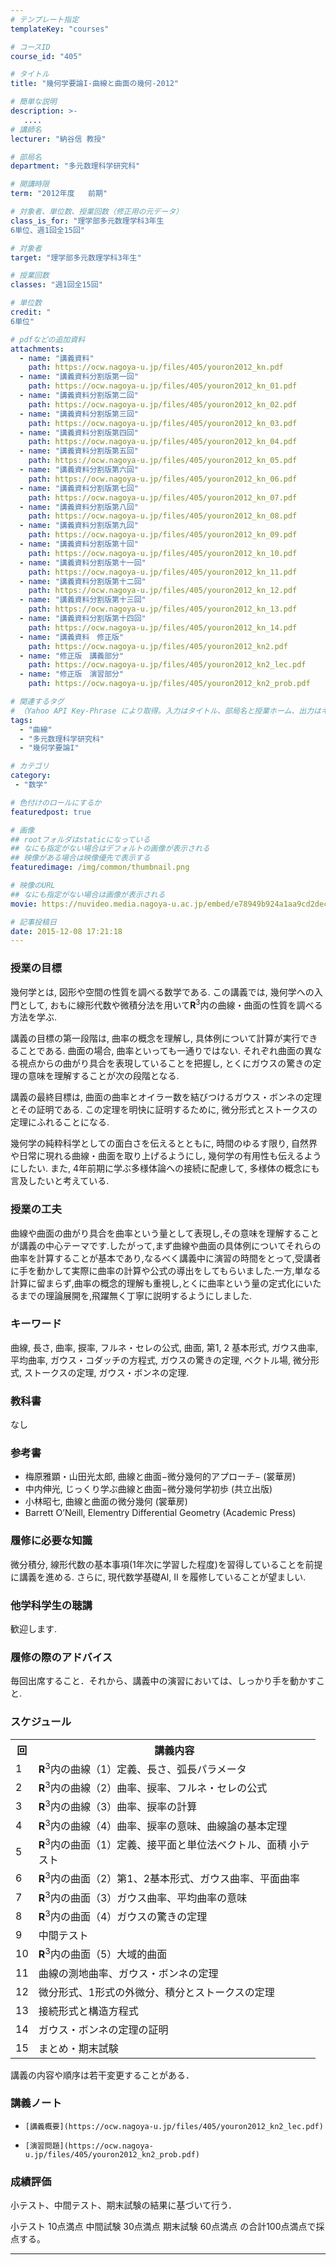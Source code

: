 ```yaml
---
# テンプレート指定
templateKey: "courses"

# コースID
course_id: "405"

# タイトル
title: "幾何学要論I-曲線と曲面の幾何-2012"

# 簡単な説明
description: >-
   ....
# 講師名
lecturer: "納谷信 教授"

# 部局名
department: "多元数理科学研究科"

# 開講時限
term: "2012年度	前期"

# 対象者、単位数、授業回数（修正用の元データ）
class_is_for: "理学部多元数理学科3年生
6単位、週1回全15回"

# 対象者
target: "理学部多元数理学科3年生"

# 授業回数
classes: "週1回全15回"

# 単位数
credit: "
6単位"

# pdfなどの追加資料
attachments:
  - name: "講義資料" 
    path: https://ocw.nagoya-u.jp/files/405/youron2012_kn.pdf
  - name: "講義資料分割版第一回" 
    path: https://ocw.nagoya-u.jp/files/405/youron2012_kn_01.pdf
  - name: "講義資料分割版第二回" 
    path: https://ocw.nagoya-u.jp/files/405/youron2012_kn_02.pdf
  - name: "講義資料分割版第三回" 
    path: https://ocw.nagoya-u.jp/files/405/youron2012_kn_03.pdf
  - name: "講義資料分割版第四回" 
    path: https://ocw.nagoya-u.jp/files/405/youron2012_kn_04.pdf
  - name: "講義資料分割版第五回" 
    path: https://ocw.nagoya-u.jp/files/405/youron2012_kn_05.pdf
  - name: "講義資料分割版第六回" 
    path: https://ocw.nagoya-u.jp/files/405/youron2012_kn_06.pdf
  - name: "講義資料分割版第七回" 
    path: https://ocw.nagoya-u.jp/files/405/youron2012_kn_07.pdf
  - name: "講義資料分割版第八回" 
    path: https://ocw.nagoya-u.jp/files/405/youron2012_kn_08.pdf
  - name: "講義資料分割版第九回" 
    path: https://ocw.nagoya-u.jp/files/405/youron2012_kn_09.pdf
  - name: "講義資料分割版第十回" 
    path: https://ocw.nagoya-u.jp/files/405/youron2012_kn_10.pdf
  - name: "講義資料分割版第十一回" 
    path: https://ocw.nagoya-u.jp/files/405/youron2012_kn_11.pdf
  - name: "講義資料分割版第十二回" 
    path: https://ocw.nagoya-u.jp/files/405/youron2012_kn_12.pdf
  - name: "講義資料分割版第十三回" 
    path: https://ocw.nagoya-u.jp/files/405/youron2012_kn_13.pdf
  - name: "講義資料分割版第十四回" 
    path: https://ocw.nagoya-u.jp/files/405/youron2012_kn_14.pdf
  - name: "講義資料　修正版" 
    path: https://ocw.nagoya-u.jp/files/405/youron2012_kn2.pdf
  - name: "修正版　講義部分" 
    path: https://ocw.nagoya-u.jp/files/405/youron2012_kn2_lec.pdf
  - name: "修正版　演習部分" 
    path: https://ocw.nagoya-u.jp/files/405/youron2012_kn2_prob.pdf

# 関連するタグ
# （Yahoo API Key-Phrase により取得。入力はタイトル、部局名と授業ホーム、出力はキーフレーズ（tags））
tags:
  - "曲線"
  - "多元数理科学研究科"
  - "幾何学要論I"

# カテゴリ
category:
 - "数学"

# 色付けのロールにするか
featuredpost: true

# 画像
## rootフォルダはstaticになっている
## なにも指定がない場合はデフォルトの画像が表示される
## 映像がある場合は映像優先で表示する
featuredimage: /img/common/thumbnail.png

# 映像のURL
## なにも指定がない場合は画像が表示される
movie: https://nuvideo.media.nagoya-u.ac.jp/embed/e78949b924a1aa9cd2dec2b1a97b8fe744179f07

# 記事投稿日
date: 2015-12-08 17:21:18
---
```


### 授業の目標

幾何学とは, 図形や空間の性質を調べる数学である. この講義では, 幾何学への入門として, おもに線形代数や微積分法を用いて**R**<sup>3</sup>内の曲線・曲面の性質を調べる方法を学ぶ.

講義の目標の第一段階は, 曲率の概念を理解し, 具体例について計算が実行できることである. 曲面の場合, 曲率といっても一通りではない. それぞれ曲面の異なる視点からの曲がり具合を表現していることを把握し, とくにガウスの驚きの定理の意味を理解することが次の段階となる.

講義の最終目標は, 曲面の曲率とオイラー数を結びつけるガウス・ボンネの定理とその証明である. この定理を明快に証明するために, 微分形式とストークスの定理にふれることになる.

幾何学の純粋科学としての面白さを伝えるとともに, 時間のゆるす限り, 自然界や日常に現れる曲線・曲面を取り上げるようにし, 幾何学の有用性も伝えるようにしたい. また, 4年前期に学ぶ多様体論への接続に配慮して, 多様体の概念にも言及したいと考えている.


### 授業の工夫

曲線や曲面の曲がり具合を曲率という量として表現し,その意味を理解することが講義の中心テーマです.したがって,まず曲線や曲面の具体例についてそれらの曲率を計算することが基本であり,なるべく講義中に演習の時間をとって,受講者に手を動かして実際に曲率の計算や公式の導出をしてもらいました.一方,単なる計算に留まらず,曲率の概念的理解も重視し,とくに曲率という量の定式化にいたるまでの理論展開を,飛躍無く丁寧に説明するようにしました.





### キーワード

曲線, 長さ, 曲率, 捩率, フルネ・セレの公式, 曲面, 第1, 2 基本形式, ガウス曲率, 平均曲率, ガウス・コダッチの方程式, ガウスの驚きの定理, ベクトル場, 微分形式, ストークスの定理, ガウス・ボンネの定理.

### 教科書

なし

### 参考書

* 梅原雅顕・山田光太郎, 曲線と曲面−微分幾何的アプローチ− (裳華房)
* 中内伸光, じっくり学ぶ曲線と曲面−微分幾何学初歩 (共立出版)
* 小林昭七, 曲線と曲面の微分幾何 (裳華房)
* Barrett O’Neill, Elementry Differential Geometry (Academic Press)

### 履修に必要な知識

微分積分, 線形代数の基本事項(1年次に学習した程度)を習得していることを前提に講義を進める. さらに, 現代数学基礎AI, II を履修していることが望ましい.

### 他学科学生の聴講

歓迎します.

### 履修の際のアドバイス

毎回出席すること．それから、講義中の演習においては、しっかり手を動かすこと.


<h3>スケジュール</h3>
<table class="basic" width="455">
<tr>
<th width="20" class="center">回</th>
<th width="435" class="center">講義内容</th>
</tr>

<tr>
<td width="20" class="center">1</td>
<td width="435"><b>R</b><sup>3</sup>内の曲線（1）定義、長さ、弧長パラメータ</td>
</tr>

<tr>
<td width="20" class="center">2</td>
<td width="435"><b>R</b><sup>3</sup>内の曲線（2）曲率、捩率、フルネ・セレの公式</td>
</tr>

<tr>
<td width="20" class="center">3</td>
<td width="435"><b>R</b><sup>3</sup>内の曲線（3）曲率、捩率の計算</td>
</tr>

<tr>
<td width="20" class="center">4</td>
<td width="435"><b>R</b><sup>3</sup>内の曲線（4）曲率、捩率の意味、曲線論の基本定理</td>
</tr>

<tr>
<td width="20" class="center">5</td>
<td width="435"><b>R</b><sup>3</sup>内の曲面（1）定義、接平面と単位法ベクトル、面積 小テスト</td>
</tr>

<tr>
<td width="20" class="center">6</td>
<td width="435"><b>R</b><sup>3</sup>内の曲面（2）第1、2基本形式、ガウス曲率、平面曲率</td>
</tr>

<tr>
<td width="20" class="center">7</td>
<td width="435"><b>R</b><sup>3</sup>内の曲面（3）ガウス曲率、平均曲率の意味</td>
</tr>

<tr>
<td width="20" class="center">8</td>
<td width="435"><b>R</b><sup>3</sup>内の曲面（4）ガウスの驚きの定理</td>
</tr>

<tr>
<td width="20" class="center">9</td>
<td width="435">中間テスト</td>
</tr>

<tr>
<td width="20" class="center">10</td>
<td width="435"><b>R</b><sup>3</sup>内の曲面（5）大域的曲面</td>
</tr>

<tr>
<td width="20" class="center">11</td>
<td width="435">曲線の測地曲率、ガウス・ボンネの定理</td>
</tr>

<tr>
<td width="20" class="center">12</td>
<td width="435">微分形式、1形式の外微分、積分とストークスの定理</td>
</tr>

<tr>
<td width="20" class="center">13</td>
<td width="435">接続形式と構造方程式</td>
</tr>

<tr>
<td width="20" class="center">14</td>
<td width="435">ガウス・ボンネの定理の証明</td>
</tr>

<tr>
<td width="20" class="center">15</td>
<td width="435">まとめ・期末試験</td>
</tr>

</table>

<p>講義の内容や順序は若干変更することがある．</p>


### 講義ノート





-     [講義概要](https://ocw.nagoya-u.jp/files/405/youron2012_kn2_lec.pdf) 

-     [演習問題](https://ocw.nagoya-u.jp/files/405/youron2012_kn2_prob.pdf) 






### 成績評価

小テスト、中間テスト、期末試験の結果に基づいて行う．

小テスト 10点満点
中間試験 30点満点
期末試験 60点満点
の合計100点満点で採点する。





-----